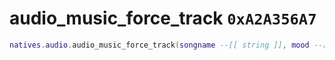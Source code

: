 # audio_music_force_track `0xA2A356A7`

```lua
natives.audio.audio_music_force_track(songname --[[ string ]], mood --[[ string ]], _unk2 --[[ number ]], _unk3 --[[ number ]], _unk4 --[[ number ]], _unk5 --[[ number ]], _unk6 --[[ number ]])
```